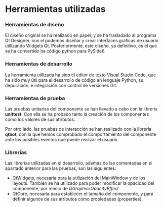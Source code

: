 # Herramientas utilizadas

### Herramientas de diseño
El diseño original se ha realizado en papel, y se ha trasladado al programa Qt Designer, con el podemos diseñar y crear interfaces gráficas de usuario utilizando Widgets Qt. Posteriormente, este diseño, ya definitivo, es el que se ha convertido ha código python para PySide6.

### Herramientas de desarrollo
La herramienta utilizada ha sido el editor de texto Visual Studio Code, que ha sido muy útil para el desarrollo de código en lenguaje Python, su depuración, e integración con control de versiones Git.

### Herramientas de prueba
Las pruebas unitarias del componente se han llevado a cabo con la librería **unittest**. Con ella se ha probado tanto la creación de los componentes como los valores de sus atributos.

Por otro lado, las pruebas de interacción se han realizado con la librería **qtbot**, con la que hemos comprobado el comportamiento del componente ante los posibles eventos que puede realizar el usuario.

### Librerías
Las librerías utilizadas en el desarrollo, además de las comentadas en el apartado anterior para las pruebas, son las siguientes:
- QtWidgets, necesaria para la utilización del MainWindow y de los layouts. También se ha utilizado para poder modificar la opacidad del componente, por medio de *QGraphicsOpacityEffect*
- QtCore, necesaria para establecer el tamaño del componente, y para definir algunos de sus atributos como propiedades (properties).
